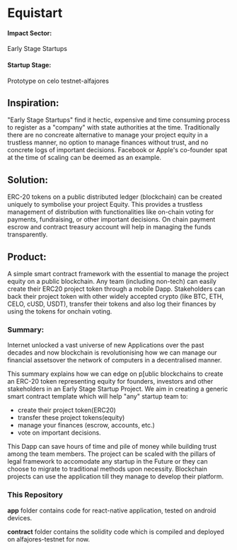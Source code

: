 # Equistart

#### Impact Sector: 
Early Stage Startups

#### Startup Stage:
Prototype on celo testnet-alfajores

## Inspiration:
"Early Stage Startups" find it hectic, expensive and time consuming process to register as a "company" with state authorities at the time.
Traditionally there are no concreate alternative to manage your project equity in a trustless manner, no option to manage finances without trust, and no concrete logs of important decisions.
Facebook or Apple's co-founder spat at the time of scaling can be deemed as an example.

## Solution:
ERC-20 tokens on a public distributed ledger (blockchain) can be created uniquely to symbolise your project Equity. 
This provides a trustless management of distribution with functionalities like on-chain voting for payments, fundraising, or other important decisions.
On chain payment escrow and contract treasury account will help in managing the funds transparently.

## Product:
A simple smart contract framework with the essential to manage the project equity on a public blockchain. 
Any team (including non-tech) can easily create their ERC20 project token through a mobile Dapp.
Stakeholders can back their project token with other widely accepted crypto (like BTC, ETH, CELO, cUSD, USDT), 
transfer their tokens and also log their finances by using the tokens for onchain voting.


### Summary:
Internet unlocked a vast universe of new Applications over the past decades and now blockchain is 
revolutionising how we can manage our financial assetsover the network of computers in a decentralised manner.

This summary explains how we can edge on p[ublic blockchains to create an ERC-20 token representing equity for founders, 
investors and other stakeholders in an Early Stage Startup Project. We aim in creating a generic smart contract template 
which will help "any" startup team to:
- create their project token(ERC20)
- transfer these project tokens(equity)
- manage your finances (escrow, accounts, etc.)
- vote on important decisions.

This Dapp can save hours of time and pile of money while building trust among the team members.
The project can be scaled with the pillars of legal framework to accomodate any startup in the Future or they can choose to migrate
to traditional methods upon necessity. Blockchain projects can use the application till they manage to develop their platform.


### This Repository
**app** folder contains code for react-native application, tested on android devices.

**contract** folder contains the solidity code which is compiled and deployed on alfajores-testnet for now.







